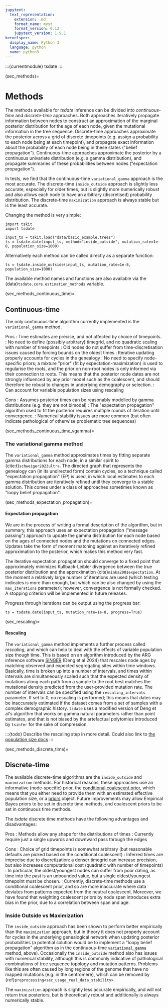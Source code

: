 ```yaml
---
jupytext:
  text_representation:
    extension: .md
    format_name: myst
    format_version: 0.12
    jupytext_version: 1.9.1
kernelspec:
  display_name: Python 3
  language: python
  name: python3
---
```


:::{currentmodule} tsdate
:::

(sec_methods)=

# Methods

The methods available for _tsdate_ inference can be divided into  *continuous-time*
and *discrete-time*  approaches. 
Both approaches iteratively propagate information between nodes to
construct an approximation of the marginal posterior distribution for the
age of each node, given the mutational information in the tree sequence.
Discrete-time approaches approximate the posterior across a grid of discrete
timepoints (e.g. assign a probability to each node being at each timepoint),
and propagate exact information about the probability of each node being in
these states ("belief propagation"). Continuous-time approaches approximate
the posterior by a continuous univariate distribution (e.g. a gamma distribution),
and propagate summaries of these probabilities between nodes ("expectation
propagation").

In tests, we find that the continuous-time `variational_gamma` approach is the
most accurate.  The discrete-time `inside_outside` approach is slightly less
accurate, especially for older times, but is slightly more numerically robust
and also allows each node to have an arbitrary (discretised) probability distribution.
The discrete-time `maximization` approach is always stable but is the least
accurate.

Changing the method is very simple:

```{code-cell} ipython3
import tskit
import tsdate

input_ts = tskit.load("data/basic_example.trees")
ts = tsdate.date(input_ts, method="inside_outside", mutation_rate=1e-8, population_size=1000)
```

Alternatively each method can be called directly as a separate function:

```{code-cell} ipython3
ts = tsdate.inside_outside(input_ts, mutation_rate=1e-8, population_size=1000)
```

The available method names and functions are also available via the
{data}`tsdate.core.estimation_methods` variable.

(sec_methods_continuous_time)=

## Continuous-time

The only continuous-time algorithm currently implemented is the `variational_gamma`
method.

Pros
: Time estimates are precise, and not affected by choice of timepoints.
: No need to define (possibly arbitrary) timegrid, and no quadratic scaling
    with number of timepoints
: Old nodes do not suffer from time-discretisation issues caused by forcing
    bounds on the oldest times
: Iterative updating properly accounts for cycles in the genealogy
: No need to specify node-specific priors; a mixture "prior" (fit by
    expectation-maximization) is used to regularise the roots, and the prior
    on non-root nodes is only informed via their connection to roots. This
    means that the posterior node dates are not strongly influenced by any
    prior model such as the coalescent, and should therefore be robust to
    changes in underlying demography or selection.
: Can account for variable population sizes using rescaling

Cons
: Assumes posterior times can be reasonably modelled by gamma distributions
    (e.g. they are not bimodal)
: The "expectation propagation" algorithm used to fit the posterior requires
    multiple rounds of iteration until convergence.
: Numerical stability issues are more common (but often indicate pathological
    of otherwise problematic tree sequences)

(sec_methods_continuous_time_vgamma)=

### The variational gamma method

The `variational_gamma` method approximates times by fitting separate gamma
distributions for each node, in a similar spirit to {cite:t}`schweiger2023ultra`.
The directed graph that represents the genealogy can (in its undirected form) contain
cycles, so a technique called "expectation propagation" (EP) is used, in which
local estimates to each gamma distribution are iteratively refined until
they converge to a stable solution.  This comes under a class of approaches
sometimes known as "loopy belief propagation".

(sec_methods_expectation_propagation)=
#### Expectation propagation

We are in the process of writing a formal description of the algorithm, but in
summary, this approach uses an expectation propagation ("message passing")
approach to update the gamma distribution for each node based on the ages of connected
nodes and the mutations on connected edges. Updates take the form of moment matching
against an iteratively refined approximation to the posterior, which makes this method
very fast.

The iterative expectation propagation should converge to a fixed
point that approximately minimizes Kullback-Leibler divergence between the true posterior
distribution and the approximation {cite}`minka2001expectation`.
At the moment a relatively large number of iterations are used (which testing indicates is
more than enough, but which can be also changed by using the `max_iterations` parameter);
however, convergence is not formally checked.
A stopping criterion will be implemented in future releases.

Progress through iterations can be output using the progress bar:

```{code-cell} ipython3
ts = tsdate.date(input_ts, mutation_rate=1e-8, progress=True)
```

(sec_rescaling)=
#### Rescaling

The `variational_gamma` method implements a further
process called *rescaling*, and which can help to deal with the effects of
variable population size though time. This is based on an algorithm introduced
by the ARG inference software
[SINGER](https://doi.org/10.1101/2024.03.16.585351) (Deng et al 2024) that
rescales node ages by matching observed and expected segregating sites within
time windows.
Basically, time is broken up into a number of intervals, and times within
intervals are simultaneously scaled such that the expected density of mutations
along each path from a sample to the root best matches the mutational density
predicted from the user-provided mutation rate. The number of intervals can be
specified using the `rescaling_intervals` parameter. If set to 0, no rescaling
is performed; this means that dates may be inaccurately estimated if the
dataset comes from a set of samples with a complex demographic history.
`tsdate` uses a modified version of Deng et al's algorithm that works on gamma
natural parameters rather than point estimates, and that is not biased by the
artefactual polytomies introduced by `tsinfer` for the sake of compression.

:::{todo}
Describe the rescaling step in more detail. Could also link to [the population size docs](sec_popsize)
:::


(sec_methods_discrete_time)=

## Discrete-time

The available discrete-time algorithms are the `inside_outside` and `maximization` methods.
For historical reasons, these approaches use an informative (node-specific) prior,
the [conditional coalescent prior](sec_priors_conditional_coalescent),
which means that you either need to provide them with an estimated effective
population size, or a [priors](sec_priors) object. Future improvements may
allow Empirical Bayes priors to be set in discrete time methods, and coalescent priors
to be set in continuous time methods.

The _tsdate_ discrete time methods have the following advantages and disadvantages:

Pros
: Methods allow any shape for the distributions of times
: Currently require just a single upwards and downward pass through the edges

Cons
: Choice of grid timepoints is somewhat arbitrary (but reasonable defaults are picked
    based on the conditional coalescent)
: Inferred times are imprecise due to discretization: a denser timegrid can increase
    precision, but also increases computational cost (quadratic with number of timepoints)
: In particular, the oldest/youngest nodes can suffer from poor dating, as time into the past
    is an unbounded value, but a single oldest/youngest timepoint must be chosen.
: Currently, discrete-time methods use a conditional coalescent prior, and so are more
    inaccurate where data deviates from patterns expected from the neutral coalescent.
    Moreover, we have found that weighting coalescent priors by node span introduces
    extra bias in the prior, due to a correlation between span and age.

### Inside Outside vs Maximization

The `inside_outside` approach has been shown to perform better empirically than the
`maximization` approach, but in theory it does not properly account for cycles in
the underlying genealogical network when updating posterior probabilities
(a potential solution would be to implement a "loopy belief propagation" algorithm
as in the continuous-time [`variational_gamma`](sec_methods_continuous_time_vgamma)
method, above). Occasionally the `inside_outside` method also
has issues with numerical stability, although this is commonly indicative
of pathological combinations of tree sequence topology and mutation patterns.
Problems like this are often caused by long regions of the genome that
have no mapped mutations (e.g. in the centromere), which can be removed by
{ref}`preprocessing<sec_usage_real_data_stability>`.

The `maximization` approach is slightly less accurate empirically,
and will not return true posteriors, but is theoretically robust and
additionally is always numerically stable.
